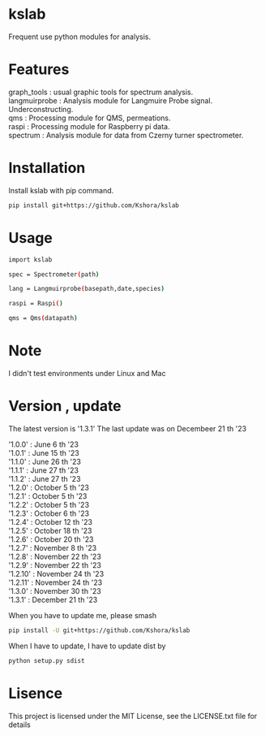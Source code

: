 # kslab
Frequent use python modules for analysis.

# Features
graph_tools : usual graphic tools for spectrum analysis.<br>
langmuirprobe : Analysis module for Langmuire Probe signal. Underconstructing.<br>
qms : Processing module for QMS, permeations.<br>
raspi : Processing module for Raspberry pi data.<br>
spectrum : Analysis module for data from Czerny turner spectrometer.<br>

# Installation
Install kslab with pip command.
```bash
pip install git+https://github.com/Kshora/kslab
```

# Usage
```bash
import kslab

spec = Spectrometer(path)

lang = Langmuirprobe(basepath,date,species)

raspi = Raspi()

qms = Qms(datapath)
```

# Note 
I didn't test environments under Linux and Mac

# Version , update
The latest version is '1.3.1'
The last update was on Decembeer 21 th '23

'1.0.0' : June 6 th '23<br>
'1.0.1' : June 15 th '23<br>
'1.1.0' : June 26 th '23<br>
'1.1.1' : June 27 th '23<br>
'1.1.2' : June 27 th '23<br>
'1.2.0' : October 5 th '23<br>
'1.2.1' : October 5 th '23<br>
'1.2.2' : October 5 th '23<br>
'1.2.3' : October 6 th '23<br>
'1.2.4' : October 12 th '23<br>
'1.2.5' : October 18 th '23<br>
'1.2.6' : October 20 th '23<br>
'1.2.7' : November 8 th '23<br>
'1.2.8' : November 22 th '23<br>
'1.2.9' : November 22 th '23<br>
'1.2.10' : November 24 th '23<br>
'1.2.11' : November 24 th '23<br>
'1.3.0' : November 30 th '23<br>
'1.3.1' : December 21 th '23<br>


When you have to update me, please smash
```bash
pip install -U git+https://github.com/Kshora/kslab
```

When I have to update, I have to update dist by
```bash
python setup.py sdist
```


# Lisence

This project is licensed under the MIT License, see the LICENSE.txt file for details



